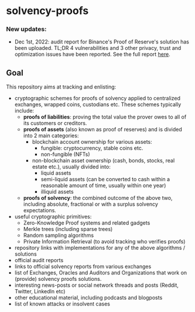 # solvency-proofs

### New updates:
- Dec 1st, 2022: audit report for Binance's Proof of Reserve's solution has been uploaded. TL;DR 4 vulnerabilities and 3 other privacy, trust and optimization issues have been reported. See the full report [here](/audits/audit_reports/Binance_PoR_by_MystenLabs_Nov_28_2022.pdf).

## Goal
This repository aims at tracking and enlisting:
- cryptographic schemes for proofs of solvency applied to centralized exchanges, wrapped coins, custodians etc. These schemes typically include: 
  - **proofs of liabilities**: proving the total value the prover owes to all of its customers or creditors.
  - **proofs of assets** (also known as proof of reserves) and is divided into 2 main categories:
      - blockchain account ownership for various assets:
        - fungible: cryptocurrency, stable coins etc.
        - non-fungible (NFTs)
      - non-blockchain asset ownership (cash, bonds, stocks, real estate etc.), usually divided into:
        - liquid assets
        - semi-liquid assets (can be converted to cash within a reasonable amount of time, usually within one year)
        - illiquid assets
  - **proofs of solvency**: the combined outcome of the above two, including absolute, fractional or with a surplus solvency expectations. 
- useful cryptographic primitives:
  - Zero-Knowledge Proof systems and related gadgets
  - Merkle trees (including sparse trees)
  - Random sampling algorithms
  - Private Information Retrieval (to avoid tracking who verifies proofs)
- repository links with implementations for any of the above algorithms / solutions
- official audit reports
- links to official solvency reports from various exchanges 
- list of Exchanges, Oracles and Auditors and Organizations that work on (provide) solvency proofs solutions.
- interesting news-posts or social network threads and posts (Reddit, Twitter, LinkedIn etc)
- other educational material, including podcasts and blogposts
- list of known attacks or insolvent cases

